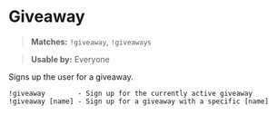 # Giveaway

> **Matches:** `!giveaway`, `!giveaways`

> **Usable by:** Everyone

Signs up the user for a giveaway.

```
!giveaway        - Sign up for the currently active giveaway
!giveaway [name] - Sign up for a giveaway with a specific [name]
```
